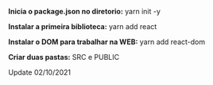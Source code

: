 **Inicia o package.json no diretorio:**
yarn init -y

**Instalar a primeira biblioteca:**
yarn add react

**Instalar o DOM para trabalhar na WEB:**
yarn add react-dom

**Criar duas pastas:**
SRC e PUBLIC

Update
02/10/2021